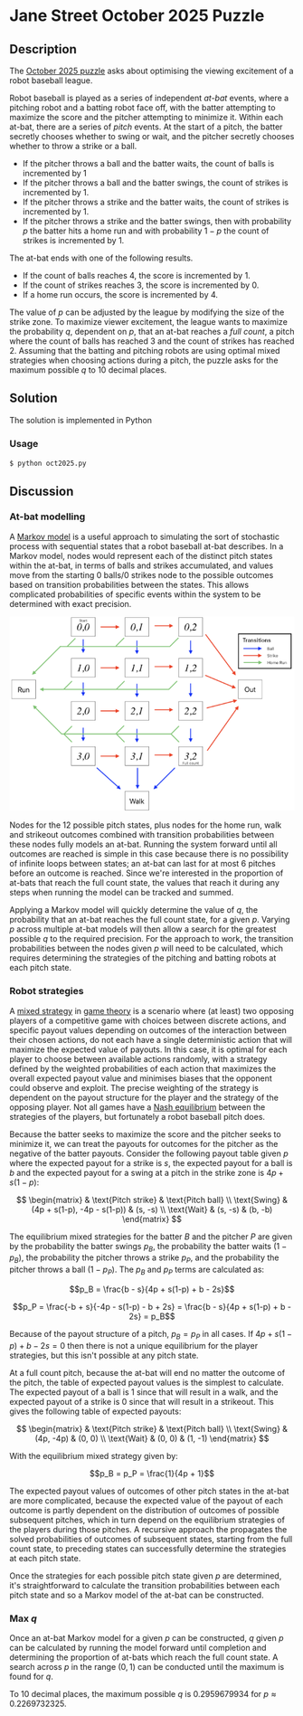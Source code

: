 # Jane Street October 2025 Puzzle

## Description

The [October 2025 puzzle](https://www.janestreet.com/puzzles/robot-baseball-index/) asks about optimising the viewing excitement of a robot baseball league.

Robot baseball is played as a series of independent *at-bat* events, where a pitching robot and a batting robot face off, with the batter attempting to maximize the score and the pitcher attempting to minimize it. Within each at-bat, there are a series of *pitch* events. At the start of a pitch, the batter secretly chooses whether to swing or wait, and the pitcher secretly chooses whether to throw a strike or a ball. 

- If the pitcher throws a ball and the batter waits, the count of balls is incremented by 1
- If the pitcher throws a ball and the batter swings, the count of strikes is incremented by 1.
- If the pitcher throws a strike and the batter waits, the count of strikes is incremented by 1.
- If the pitcher throws a strike and the batter swings, then with probability $p$ the batter hits a home run and with probability $1-p$ the count of strikes is incremented by 1.

The at-bat ends with one of the following results.

- If the count of balls reaches 4, the score is incremented by 1.
- If the count of strikes reaches 3, the score is incremented by 0.
- If a home run occurs, the score is incremented by 4.

The value of $p$ can be adjusted by the league by modifying the size of the strike zone. To maximize viewer excitement, the league wants to maximize the probability $q$, dependent on $p$, that an at-bat reaches a *full count*, a pitch where the count of balls has reached 3 and the count of strikes has reached 2. Assuming that the batting and pitching robots are using optimal mixed strategies when choosing actions during a pitch, the puzzle asks for the maximum possible $q$ to 10 decimal places.
 
 ## Solution
 
 The solution is implemented in Python

 ### Usage

```console
$ python oct2025.py
```

 ## Discussion

### At-bat modelling

A [Markov model](https://en.wikipedia.org/wiki/Markov_model) is a useful approach to simulating the sort of stochastic process with sequential states that a robot baseball at-bat describes. In a Markov model, nodes would represent each of the distinct pitch states within the at-bat, in terms of balls and strikes accumulated, and values move from the starting 0 balls/0 strikes node to the possible outcomes based on transition probabilities between the states. This allows complicated probabilities of specific events within the system to be determined with exact precision.

![Diagram of the structure of a Markov model of an at-bat](img/at-bat-model.png)

Nodes for the 12 possible pitch states, plus nodes for the home run, walk and strikeout outcomes combined with transition probabilities between these nodes fully models an at-bat. Running the system forward until all outcomes are reached is simple in this case because there is no possibility of infinite loops between states; an at-bat can last for at most 6 pitches before an outcome is reached. Since we're interested in the proportion of at-bats that reach the full count state, the values that reach it during any steps when running the model can be tracked and summed.

Applying a Markov model will quickly determine the value of $q$, the probability that an at-bat reaches the full count state, for a given $p$. Varying $p$ across multiple at-bat models will then allow a search for the greatest possible $q$ to the required precision. For the approach to work, the transition probabilities between the nodes given $p$ will need to be calculated, which requires determining the strategies of the pitching and batting robots at each pitch state.

### Robot strategies

A [mixed strategy](https://en.wikipedia.org/wiki/Strategy_(game_theory)#Pure_and_mixed_strategies) in [game theory](https://en.wikipedia.org/wiki/Game_theory) is a scenario where (at least) two opposing players of a competitive game with choices between discrete actions, and specific payout values depending on outcomes of the interaction between their chosen actions, do not each have a single deterministic action that will maximize the expected value of payouts. In this case, it is optimal for each player to choose between available actions randomly, with a strategy defined by the weighted probabilities of each action that maximizes the overall expected payout value and minimises biases that the opponent could observe and exploit. The precise weighting of the strategy is dependent on the payout structure for the player and the strategy of the opposing player. Not all games have a [Nash equilibrium](https://en.wikipedia.org/wiki/Nash_equilibrium) between the strategies of the players, but fortunately a robot baseball pitch does.

Because the batter seeks to maximize the score and the pitcher seeks to minimize it, we can treat the payouts for outcomes for the pitcher as the negative of the batter payouts. Consider the following payout table given $p$ where the expected payout for a strike is $s$, the expected payout for a ball is $b$ and the expected payout for a swing at a pitch in the strike zone is $4p + s(1-p)$:

$$
\begin{matrix}
  & \text{Pitch strike} & \text{Pitch ball} \\
  \text{Swing} & (4p + s(1-p), -4p - s(1-p)) & (s, -s) \\
  \text{Wait} & (s, -s) & (b, -b)
\end{matrix}
$$

The equilibrium mixed strategies for the batter $B$ and the pitcher $P$ are given by the probability the batter swings $p_B$, the probability the batter waits $(1 - p_B)$, the probability the pitcher throws a strike $p_P$, and the probability the pitcher throws a ball $(1-p_P)$. The $p_B$ and $p_P$ terms are calculated as:

$$p_B = \frac{b - s}{4p + s(1-p) + b - 2s}$$

$$p_P = \frac{-b + s}{-4p - s(1-p) - b + 2s} = \frac{b - s}{4p + s(1-p) + b - 2s} = p_B$$

Because of the payout structure of a pitch, $p_B = p_P$ in all cases. If $4p + s(1-p) + b - 2s = 0$ then there is not a unique equilibrium for the player strategies, but this isn't possible at any pitch state.

At a full count pitch, because the at-bat will end no matter the outcome of the pitch, the table of expected payout values is the simplest to calculate. The expected payout of a ball is $1$ since that will result in a walk, and the expected payout of a strike is $0$ since that will result in a strikeout. This gives the following table of expected payouts:

$$
\begin{matrix}
  & \text{Pitch strike} & \text{Pitch ball} \\
  \text{Swing} & (4p, -4p) & (0, 0) \\
  \text{Wait} & (0, 0) & (1, -1)
\end{matrix}
$$

With the equilibrium mixed strategy given by:

$$p_B = p_P = \frac{1}{4p + 1}$$

The expected payout values of outcomes of other pitch states in the at-bat are more complicated, because the expected value of the payout of each outcome is partly dependent on the distribution of outcomes of possible subsequent pitches, which in turn depend on the equilibrium strategies of the players during those pitches. A recursive approach the propagates the solved probabilities of outcomes of subsequent states, starting from the full count state, to preceding states can successfully determine the strategies at each pitch state.

Once the strategies for each possible pitch state given $p$ are determined, it's straightforward to calculate the transition probabilities between each pitch state and so a Markov model of the at-bat can be constructed.

### Max $q$

Once an at-bat Markov model for a given $p$ can be constructed, $q$ given $p$ can be calculated by running the model forward until completion and determining the proportion of at-bats which reach the full count state. A search across $p$ in the range $(0,1)$ can be conducted until the maximum is found for $q$. 

To 10 decimal places, the maximum possible $q$ is $0.2959679934$ for $p \approx 0.2269732325$.